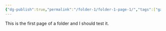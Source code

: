 ```yaml
---
{"dg-publish":true,"permalink":"/folder-1/folder-1-page-1/","tags":["gardenEntry"]}
---
```


This is the first page of a folder and I should test it.